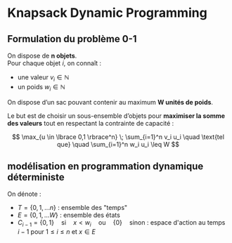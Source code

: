 # Knapsack Dynamic Programming

## Formulation du problème 0-1

On dispose de **n objets**.  
Pour chaque objet *i*, on connaît :

- une valeur $v_i \in \mathbb{N}$
- un poids $w_i \in \mathbb{N}$

On dispose d’un sac pouvant contenir au maximum **W unités de poids**.  

Le but est de choisir un sous-ensemble d’objets pour **maximiser la somme des valeurs** tout en respectant la contrainte de capacité :

$$
\max_{u \in \lbrace 0,1 \rbrace^n} \; \sum_{i=1}^n v_i u_i 
\quad \text{tel que} \quad \sum_{i=1}^n w_i u_i \leq W
$$



## modélisation en programmation dynamique déterministe

On dénote :
- $T  = \lbrace 0,1,...n \rbrace$ : ensemble des "temps"
- $E = \lbrace 0, 1, ... W \rbrace$ : ensemble des états
- $C_{i-1} = \lbrace 0, 1 \rbrace \quad \text{si} \quad x < w_i \quad  \text{ou}  \quad \lbrace 0 \rbrace \quad \text{sinon}$ : espace d'action au temps $i-1$ pour $1 \leq i \leq n$ et $x \in E$
